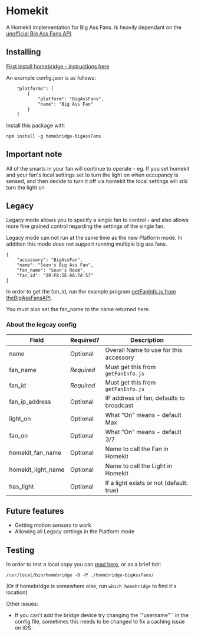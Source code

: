 Homekit
=======
A Homekit implementation for Big Ass Fans. Is heavily dependant on the [unofficial Big Ass Fans API](https://github.com/sean9keenan/BigAssFansAPI).

Installing
----------
[First install homebridge - instructions here](https://github.com/nfarina/homebridge#installation)

An example config.json is as follows:
```
    "platforms": [
        {
            "platform": "BigAssFans",
            "name": "Big Ass Fan"
        }
    ]
```

Install this package with
```
npm install -g homebridge-bigAssFans
```

Important note
--------------
All of the smarts in your fan will continue to operate - eg. If you set homekit and your fan's local settings set to turn the light on when occupancy is sensed, and then decide to turn it off via homekit the local settings will _still_ turn the light on

Legacy
------
Legacy mode allows you to specify a single fan to control - and also allows more fine grained control regarding the settings of the single fan.

Legacy mode can not run at the same time as the new Platform mode. In addition this mode does not support running multiple big ass fans.

```
{
    "accessory": "BigAssFan",
    "name": "Sean's Big Ass Fan",
    "fan_name": "Sean's Room",
    "fan_id": "20:F8:5E:AA:7A:57"
}
```

In order to get the fan_id, run the example program [getFanInfo.js from theBigAssFansAPI](https://github.com/sean9keenan/BigAssFansAPI/blob/master/Examples/getFanInfo.js).

You must also set the fan_name to the name returned here.


### About the legcay config
|        Field       |   Required?  |                Description               |
|--------------------|--------------|------------------------------------------|
| name               |   Optional   | Overall Name to use for this accessory   |
| fan_name           | _*Required*_ | Must get this from `getFanInfo.js`       |
| fan_id             | _*Required*_ | Must get this from `getFanInfo.js`       |
| fan_ip_address     |   Optional   | IP address of fan, defaults to broadcast |
| light_on           |   Optional   | What "On" means - default Max            |
| fan_on             |   Optional   | What "On" means - default 3/7            |
| homekit_fan_name   |   Optional   | Name to call the Fan in Homekit          |
| homekit_light_name |   Optional   | Name to call the Light in Homekit        |
| has_light          |   Optional   | If a light exists or not (default: true) |


Future features
---------------
 - Getting motion sensors to work
 - Allowing all Legacy settings in the Platform mode

Testing
-------
In order to test a local copy you can [read here](https://github.com/nfarina/homebridge#plugin-development), or as a brief tldr:
```
/usr/local/bin/homebridge -D -P ./homebridge-bigAssFans/
```
(Or if homebridge is somewhere else, run `which homebridge` to find it's location)

Other issues:
 - If you can't add the bridge device try changing the `"username"`` in the config file, sometimes this needs to be changed to fix a caching issue on iOS
